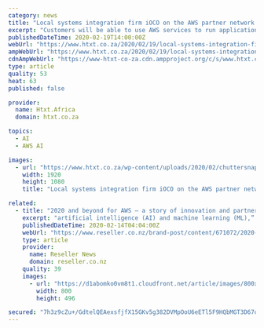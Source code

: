 ```yaml
---
category: news
title: "Local systems integration firm iOCO on the AWS partner network and what 2020 holds"
excerpt: "Customers will be able to use AWS services to run applications and leverage advanced technologies such as artificial intelligence, machine learning and IoT to drive innovation. Hypertext: In terms of iOCO’s plans for the year, what does achieving this status mean? Does it fast track any goals or solutions you may have in the works?"
publishedDateTime: 2020-02-19T14:00:00Z
webUrl: "https://www.htxt.co.za/2020/02/19/local-systems-integration-firm-ioco-on-the-aws-partner-network-and-what-2020-holds/"
ampWebUrl: "https://www.htxt.co.za/2020/02/19/local-systems-integration-firm-ioco-on-the-aws-partner-network-and-what-2020-holds/amp/"
cdnAmpWebUrl: "https://www-htxt-co-za.cdn.ampproject.org/c/s/www.htxt.co.za/2020/02/19/local-systems-integration-firm-ioco-on-the-aws-partner-network-and-what-2020-holds/amp/"
type: article
quality: 53
heat: 63
published: false

provider:
  name: Htxt.Africa
  domain: htxt.co.za

topics:
  - AI
  - AWS AI

images:
  - url: "https://www.htxt.co.za/wp-content/uploads/2020/02/chuttersnap-9AqIdzEc9pY-unsplash.jpg"
    width: 1920
    height: 1080
    title: "Local systems integration firm iOCO on the AWS partner network and what 2020 holds"

related:
  - title: "2020 and beyond for AWS – a story of innovation and partner opportunity"
    excerpt: "artificial intelligence (AI) and machine learning (ML),” Gartner distinguished research vice-president, Donald Feinberg, said in a press release. “Increasingly, operational systems are also moving to the Cloud, especially with conversion to the SaaS application model.” Helping organisations make the most of their investment into AWS is a ..."
    publishedDateTime: 2020-02-14T04:04:00Z
    webUrl: "https://www.reseller.co.nz/brand-post/content/671072/2020-and-beyond-for-aws-a-story-of-innovation-and-partner-opportunity/"
    type: article
    provider:
      name: Reseller News
      domain: reseller.co.nz
    quality: 39
    images:
      - url: "https://d1abomko0vm8t1.cloudfront.net/article/images/800x800/dimg/dreamstime_l_92628965.jpg"
        width: 800
        height: 496

secured: "7h3z9cZu+/GdtelQEAexsfjfX15GKv5g382DVMpOoU6eETl5F9HQbMGT3D67or++WNrojEXnT3OmJisoCYy6bYwFTXq1TW9l3r/1KkUYfW7ZmAys1nPpxZZzLuV+/l7qI3ojvMAA3/XrUoIzYp/NibkEZ3Kf+i3HkeuYEkKtV/JeZoiQg7ycFQ3C+3QSM3vicJBalkvsPeQS09RDTYs7gp2CvNPXzNMt+ltEA8NL4hxhHjUHuSFe4DndE9kfXcElcpng2y8NcRZvonW5k2nai+4d1sstp4CeYH/ru1/WTgvVsfcHunQi0mvWFdyBvi+U;0faKphWjvsj/1x4C/y8+jQ=="
---
```


